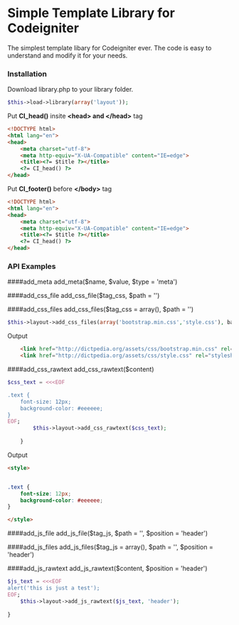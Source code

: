 
# Simple Template Library for Codeigniter

The simplest template libary for Codeigniter ever. The code is easy to understand and modify it for your needs.

### Installation

Download library.php to your library folder.

```php
$this->load->library(array('layout'));
```
Put **CI_head()** insite **&lt;head&gt; and &lt;/head&gt;** tag 
```html
<!DOCTYPE html>
<html lang="en">
<head>
	<meta charset="utf-8">
	<meta http-equiv="X-UA-Compatible" content="IE=edge">
	<title><?= $title ?></title>
	<?= CI_head() ?>
</head>
```

Put **CI_footer()** before **&lt;/body&gt;** tag 
```html
<!DOCTYPE html>
<html lang="en">
<head>
	<meta charset="utf-8">
	<meta http-equiv="X-UA-Compatible" content="IE=edge">
	<title><?= $title ?></title>
	<?= CI_head() ?>
</head>
```

### API Examples


####add_meta
add_meta($name, $value, $type = 'meta')

####add_css_file
add_css_file($tag_css, $path = '')

####add_css_files
add_css_files($tag_css = array(), $path = '')

```php
$this->layout->add_css_files(array('bootstrap.min.css','style.css'), base_url().'assets/css/');
```
Output
```html
    <link href="http://dictpedia.org/assets/css/bootstrap.min.css" rel="stylesheet" />
    <link href="http://dictpedia.org/assets/css/style.css" rel="stylesheet" />
```

####add_css_rawtext
add_css_rawtext($content)

```php
$css_text = <<<EOF

.text {
	font-size: 12px;
	background-color: #eeeeee;
}
EOF;
		$this->layout->add_css_rawtext($css_text);
		
	}
```
Output
```html
<style>


.text {
	font-size: 12px;
	background-color: #eeeeee;
}

</style>
```

####add_js_file
add_js_file($tag_js, $path = '', $position = 'header')

####add_js_files
add_js_files($tag_js = array(), $path = '', $position = 'header')

####add_js_rawtext
add_js_rawtext($content, $position = 'header')

```php
$js_text = <<<EOF
alert('this is just a test');
EOF;
	$this->layout->add_js_rawtext($js_text, 'header');
		
}
```
